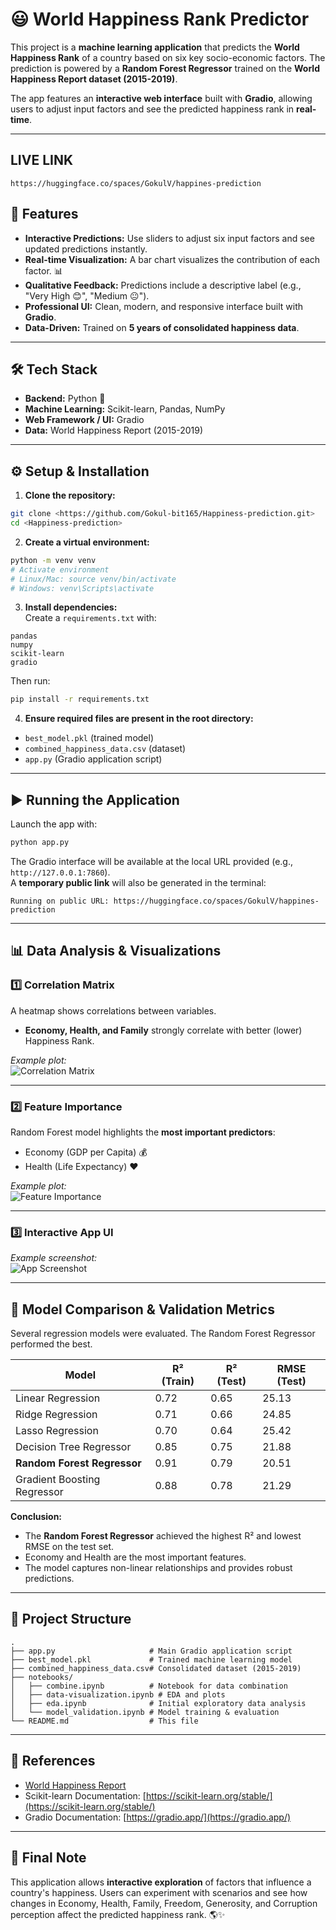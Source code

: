 # 😃 World Happiness Rank Predictor

This project is a **machine learning application** that predicts the **World Happiness Rank** of a country based on six key socio-economic factors. The prediction is powered by a **Random Forest Regressor** trained on the **World Happiness Report dataset (2015-2019)**.

The app features an **interactive web interface** built with **Gradio**, allowing users to adjust input factors and see the predicted happiness rank in **real-time**.  

---
## LIVE LINK
    https://huggingface.co/spaces/GokulV/happines-prediction  

## 🚀 Features

- **Interactive Predictions:** Use sliders to adjust six input factors and see updated predictions instantly.  
- **Real-time Visualization:** A bar chart visualizes the contribution of each factor. 📊  
- **Qualitative Feedback:** Predictions include a descriptive label (e.g., "Very High 😊", "Medium 😐").  
- **Professional UI:** Clean, modern, and responsive interface built with **Gradio**.  
- **Data-Driven:** Trained on **5 years of consolidated happiness data**.  

---

## 🛠️ Tech Stack

- **Backend:** Python 🐍  
- **Machine Learning:** Scikit-learn, Pandas, NumPy  
- **Web Framework / UI:** Gradio  
- **Data:** World Happiness Report (2015-2019)  

---

## ⚙️ Setup & Installation

1. **Clone the repository:**
```bash
git clone <https://github.com/Gokul-bit165/Happiness-prediction.git>
cd <Happiness-prediction>
```

2. **Create a virtual environment:**
```bash
python -m venv venv
# Activate environment
# Linux/Mac: source venv/bin/activate
# Windows: venv\Scripts\activate
```

3. **Install dependencies:**  
Create a `requirements.txt` with:
```
pandas
numpy
scikit-learn
gradio
```
Then run:
```bash
pip install -r requirements.txt
```

4. **Ensure required files are present in the root directory:**
- `best_model.pkl` (trained model)  
- `combined_happiness_data.csv` (dataset)  
- `app.py` (Gradio application script)  

---

## ▶️ Running the Application
Launch the app with:
```bash
python app.py
```
The Gradio interface will be available at the local URL provided (e.g., `http://127.0.0.1:7860`).  
A **temporary public link** will also be generated in the terminal:  
```
Running on public URL: https://huggingface.co/spaces/GokulV/happines-prediction
```

---

## 📊 Data Analysis & Visualizations

### 1️⃣ Correlation Matrix
A heatmap shows correlations between variables.  
- **Economy, Health, and Family** strongly correlate with better (lower) Happiness Rank.  

*Example plot:*  
![Correlation Matrix](images/correlation.png)  

---

### 2️⃣ Feature Importance
Random Forest model highlights the **most important predictors**:  
- Economy (GDP per Capita) 💰  
- Health (Life Expectancy) ❤️  

*Example plot:*  
![Feature Importance](images/featureimp.png)  

---

### 3️⃣ Interactive App UI
*Example screenshot:*  
![App Screenshot](images/screenshot.png)  

---

## 🤖 Model Comparison & Validation Metrics

Several regression models were evaluated. The Random Forest Regressor performed the best.  

| Model                     | R² (Train) | R² (Test) | RMSE (Test) |
|----------------------------|------------|-----------|-------------|
| Linear Regression          | 0.72       | 0.65      | 25.13       |
| Ridge Regression           | 0.71       | 0.66      | 24.85       |
| Lasso Regression           | 0.70       | 0.64      | 25.42       |
| Decision Tree Regressor    | 0.85       | 0.75      | 21.88       |
| **Random Forest Regressor**| 0.91       | 0.79      | 20.51       |
| Gradient Boosting Regressor| 0.88       | 0.78      | 21.29       |

**Conclusion:**  
- The **Random Forest Regressor** achieved the highest R² and lowest RMSE on the test set.  
- Economy and Health are the most important features.  
- The model captures non-linear relationships and provides robust predictions.  

---

## 📁 Project Structure

```
.
├── app.py                     # Main Gradio application script
├── best_model.pkl             # Trained machine learning model
├── combined_happiness_data.csv# Consolidated dataset (2015-2019)
├── notebooks/
│   ├── combine.ipynb          # Notebook for data combination
│   ├── data-visualization.ipynb # EDA and plots
│   ├── eda.ipynb              # Initial exploratory data analysis
│   └── model_validation.ipynb # Model training & evaluation
└── README.md                  # This file
```

---

## 📌 References

- [World Happiness Report](https://worldhappiness.report/)  
- Scikit-learn Documentation: [https://scikit-learn.org/stable/](https://scikit-learn.org/stable/)  
- Gradio Documentation: [https://gradio.app/](https://gradio.app/)  

---

## 🎯 Final Note

This application allows **interactive exploration** of factors that influence a country's happiness. Users can experiment with scenarios and see how changes in Economy, Health, Family, Freedom, Generosity, and Corruption perception affect the predicted happiness rank. 🌎✨

